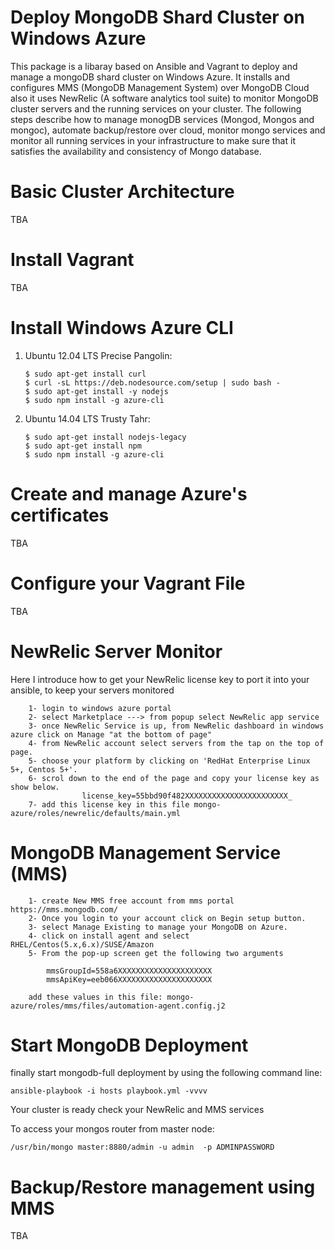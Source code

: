 # Deploy MongoDB Shard Cluster on Windows Azure

This package is a libaray based on Ansible and Vagrant to deploy and manage a mongoDB shard cluster 
on Windows Azure. It installs and configures MMS (MongoDB Management System) over MongoDB
Cloud also it uses NewRelic (A software analytics tool suite) to monitor MongoDB cluster servers
and the running services on your cluster. The following steps describe how to manage monogDB 
services (Mongod, Mongos and mongoc), automate backup/restore over cloud, monitor mongo services
and monitor all running services in your infrastructure to make sure that it satisfies the availability and 
consistency of Mongo database.


# Basic Cluster Architecture

TBA

# Install Vagrant

TBA

# Install Windows Azure CLI

 1. Ubuntu 12.04 LTS Precise Pangolin:
	
        $ sudo apt-get install curl
        $ curl -sL https://deb.nodesource.com/setup | sudo bash -
        $ sudo apt-get install -y nodejs
        $ sudo npm install -g azure-cli


 2. Ubuntu 14.04 LTS Trusty Tahr: 

        $ sudo apt-get install nodejs-legacy
        $ sudo apt-get install npm
        $ sudo npm install -g azure-cli

# Create and manage Azure's certificates

TBA

# Configure your Vagrant File

TBA

# NewRelic Server Monitor

Here I introduce how to get your NewRelic license key to port it into your ansible, to keep 
your servers monitored

        1- login to windows azure portal
        2- select Marketplace ---> from popup select NewRelic app service
        3- once NewRelic Service is up, from NewRelic dashboard in windows azure click on Manage "at the bottom of page"
        4- from NewRelic account select servers from the tap on the top of page.
        5- choose your platform by clicking on 'RedHat Enterprise Linux 5+, Centos 5+'.
        6- scrol down to the end of the page and copy your license key as show below.
                    license_key=55bbd90f482XXXXXXXXXXXXXXXXXXXXXXX_
        7- add this license key in this file mongo-azure/roles/newrelic/defaults/main.yml

# MongoDB Management Service (MMS)


        1- create New MMS free account from mms portal https://mms.mongodb.com/
        2- Once you login to your account click on Begin setup button.
        3- select Manage Existing to manage your MongoDB on Azure.
        4- click on install agent and select RHEL/Centos(5.x,6.x)/SUSE/Amazon
        5- From the pop-up screen get the following two arguments
	
			mmsGroupId=558a6XXXXXXXXXXXXXXXXXXXXX
			mmsApiKey=eeb066XXXXXXXXXXXXXXXXXXXXX
	
        add these values in this file: mongo-azure/roles/mms/files/automation-agent.config.j2 


# Start MongoDB Deployment

finally start mongodb-full deployment by using the following command line:
	
	ansible-playbook -i hosts playbook.yml -vvvv


Your cluster is ready check your NewRelic and MMS services



To access your mongos router from master node:

	/usr/bin/mongo master:8880/admin -u admin  -p ADMINPASSWORD

# Backup/Restore management using MMS

TBA
